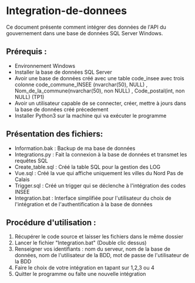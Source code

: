 # Integration-de-donnees

Ce document présente comment intégrer des données de l'API du gouvernement dans une base de données SQL Server Windows.

## Prérequis :

- Environnement Windows
- Installer la base de données SQL Server
- Avoir une base de données créé avec une table code_insee avec trois colonne code_commune_INSEE (nvarchar(50), NULL) , Nom_de_la_commune(nvarchar(50), non NULL) ,  Code_postal(int, non NULL)  (TP1)
- Avoir un utilisateur capable de se connecter, créer, mettre à jours dans la base de données créé précedement
- Installer Python3 sur la machine qui va exécuter le programme


## Présentation des fichiers:

- Information.bak : Backup de ma base de données
- Integrations.py : Fait la connexion à la base de données et transmet les requêtes SQL
- Create_table.sql : Créé la table SQL pour la gestion des LOG
- Vue.sql : Créé la vue qui affiche uniquement les villes du Nord Pas de Calais
- Trigger.sql : Créé un trigger qui se déclenche à l'intégration des codes INSEE
- Integration.bat : Interface simplifiée pour l'utilisateur du choix de l'intégration et de l'authentification à la base de données


## Procédure d'utilisation :

1) Récupérer le code source et laisser les fichiers dans le même dossier
2) Lancer le fichier "Integration.bat" (Double clic dessus)
3) Renseigner vos identifiants : nom du serveur, nom de la base de données, nom de l'utilisateur de la BDD, mot de passe de l'utilisateur de la BDD
4) Faire le choix de votre intégration en tapant sur 1,2,3 ou 4
5) Quitter le programme ou faîte une nouvelle intégration
